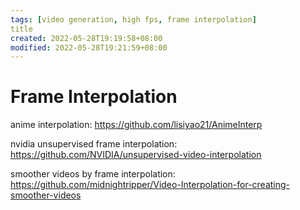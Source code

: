 ```yaml
---
tags: [video generation, high fps, frame interpolation]
title
created: 2022-05-28T19:19:58+08:00
modified: 2022-05-28T19:21:59+08:00
---
```


# Frame Interpolation

anime interpolation:
https://github.com/lisiyao21/AnimeInterp

nvidia unsupervised frame interpolation:
https://github.com/NVIDIA/unsupervised-video-interpolation

smoother videos by frame interpolation:
https://github.com/midnightripper/Video-Interpolation-for-creating-smoother-videos
